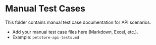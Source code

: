 # Manual Test Cases

This folder contains manual test case documentation for API scenarios.

- Add your manual test case files here (Markdown, Excel, etc.).
- Example: `petstore-api-tests.md`
